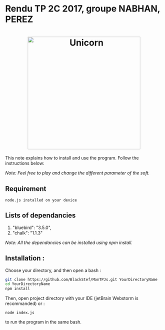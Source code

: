 # Rendu TP 2C 2017, groupe NABHAN, PEREZ

<h1 align="center">
	<img width="360" src="http://www.jdubuzz.com/files/2015/09/arc-en-ciel-vomissant-de-licorne-39768630.jpg" alt="Unicorn">
</h1>

This note explains how to install and use the program. Follow the instructions below:

*Note: Feel free to play and change the different parameter of the soft.*

## Requirement
    node.js installed on your device

## Lists of dependancies 

1.  "bluebird": "3.5.0",    
2.  "chalk": "1.1.3"

*Note: All the dependancies can be installed using npm install.*

## Installation :

Choose your directory, and then open a bash  :

```sh
git clone https://github.com/BlackStef/MonTPJs.git YourDirectoryName
cd YourDirectoryName
npm install
```

Then, open project directory with your IDE (jetBrain Webstorm is recommanded) or :

```
node index.js
```
to run the program in the same bash.